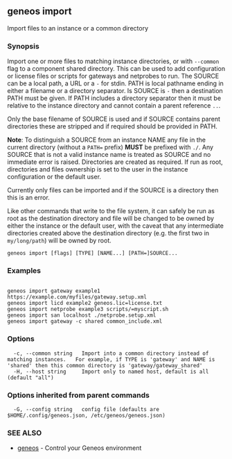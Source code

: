 ## geneos import

Import files to an instance or a common directory

### Synopsis


Import one or more files to matching instance directories, or with
`--common` flag to a component shared directory. This can be used to
add configuration or license files or scripts for gateways and
netprobes to run. The SOURCE can be a local path, a URL or a `-` for
stdin. PATH is local pathname ending in either a filename or a
directory separator. Is SOURCE is `-` then a destination PATH must be
given. If PATH includes a directory separator then it must be
relative to the instance directory and cannot contain a parent
reference `..`.

Only the base filename of SOURCE is used and if SOURCE contains
parent directories these are stripped and if required should be
provided in PATH.

**Note**: To distinguish a SOURCE from an instance NAME any file in
the current directory (without a `PATH=` prefix) **MUST** be prefixed
with `./`. Any SOURCE that is not a valid instance name is treated as
SOURCE and no immediate error is raised. Directories are created as required.
If run as root, directories and files ownership is set to the user in
the instance configuration or the default user.

Currently only files can be imported and if the SOURCE is a directory
then this is an error.

Like other commands that write to the file system, it can safely be
run as root as the destination directory and file will be changed to
be owned by either the instance or the default user, with the caveat
that any intermediate directories created above the destination
directory (e.g. the first two in `my/long/path`) will be owned by
root.


```
geneos import [flags] [TYPE] [NAME...] [PATH=]SOURCE...
```

### Examples

```

geneos import gateway example1 https://example.com/myfiles/gateway.setup.xml
geneos import licd example2 geneos.lic=license.txt
geneos import netprobe example3 scripts/=myscript.sh
geneos import san localhost ./netprobe.setup.xml
geneos import gateway -c shared common_include.xml

```

### Options

```
  -c, --common string   Import into a common directory instead of matching instances.	For example, if TYPE is 'gateway' and NAME is 'shared' then this common directory is 'gateway/gateway_shared'
  -H, --host string     Import only to named host, default is all (default "all")
```

### Options inherited from parent commands

```
  -G, --config string   config file (defaults are $HOME/.config/geneos.json, /etc/geneos/geneos.json)
```

### SEE ALSO

* [geneos](geneos.md)	 - Control your Geneos environment

